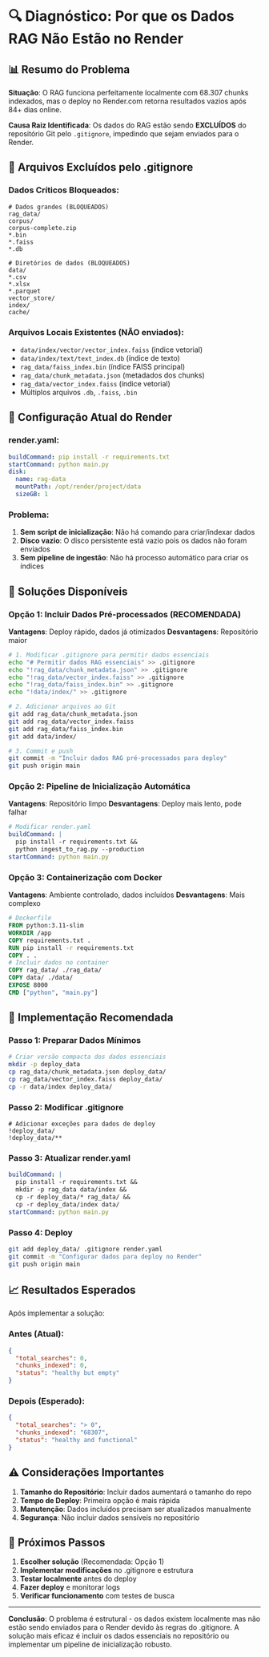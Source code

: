 # 🔍 Diagnóstico: Por que os Dados RAG Não Estão no Render

## 📊 Resumo do Problema

**Situação**: O RAG funciona perfeitamente localmente com 68.307 chunks indexados, mas o deploy no Render.com retorna resultados vazios após 84+ dias online.

**Causa Raiz Identificada**: Os dados do RAG estão sendo **EXCLUÍDOS** do repositório Git pelo `.gitignore`, impedindo que sejam enviados para o Render.

## 🚫 Arquivos Excluídos pelo .gitignore

### Dados Críticos Bloqueados:
```gitignore
# Dados grandes (BLOQUEADOS)
rag_data/
corpus/
corpus-complete.zip
*.bin
*.faiss
*.db

# Diretórios de dados (BLOQUEADOS)
data/
*.csv
*.xlsx
*.parquet
vector_store/
index/
cache/
```

### Arquivos Locais Existentes (NÃO enviados):
- `data/index/vector/vector_index.faiss` (índice vetorial)
- `data/index/text/text_index.db` (índice de texto)
- `rag_data/faiss_index.bin` (índice FAISS principal)
- `rag_data/chunk_metadata.json` (metadados dos chunks)
- `rag_data/vector_index.faiss` (índice vetorial)
- Múltiplos arquivos `.db`, `.faiss`, `.bin`

## 🔧 Configuração Atual do Render

### render.yaml:
```yaml
buildCommand: pip install -r requirements.txt
startCommand: python main.py
disk:
  name: rag-data
  mountPath: /opt/render/project/data
  sizeGB: 1
```

### Problema:
1. **Sem script de inicialização**: Não há comando para criar/indexar dados
2. **Disco vazio**: O disco persistente está vazio pois os dados não foram enviados
3. **Sem pipeline de ingestão**: Não há processo automático para criar os índices

## 🎯 Soluções Disponíveis

### Opção 1: Incluir Dados Pré-processados (RECOMENDADA)

**Vantagens**: Deploy rápido, dados já otimizados
**Desvantagens**: Repositório maior

```bash
# 1. Modificar .gitignore para permitir dados essenciais
echo "# Permitir dados RAG essenciais" >> .gitignore
echo "!rag_data/chunk_metadata.json" >> .gitignore
echo "!rag_data/vector_index.faiss" >> .gitignore
echo "!rag_data/faiss_index.bin" >> .gitignore
echo "!data/index/" >> .gitignore

# 2. Adicionar arquivos ao Git
git add rag_data/chunk_metadata.json
git add rag_data/vector_index.faiss
git add rag_data/faiss_index.bin
git add data/index/

# 3. Commit e push
git commit -m "Incluir dados RAG pré-processados para deploy"
git push origin main
```

### Opção 2: Pipeline de Inicialização Automática

**Vantagens**: Repositório limpo
**Desvantagens**: Deploy mais lento, pode falhar

```yaml
# Modificar render.yaml
buildCommand: |
  pip install -r requirements.txt &&
  python ingest_to_rag.py --production
startCommand: python main.py
```

### Opção 3: Containerização com Docker

**Vantagens**: Ambiente controlado, dados incluídos
**Desvantagens**: Mais complexo

```dockerfile
# Dockerfile
FROM python:3.11-slim
WORKDIR /app
COPY requirements.txt .
RUN pip install -r requirements.txt
COPY . .
# Incluir dados no container
COPY rag_data/ ./rag_data/
COPY data/ ./data/
EXPOSE 8000
CMD ["python", "main.py"]
```

## 🚀 Implementação Recomendada

### Passo 1: Preparar Dados Mínimos
```bash
# Criar versão compacta dos dados essenciais
mkdir -p deploy_data
cp rag_data/chunk_metadata.json deploy_data/
cp rag_data/vector_index.faiss deploy_data/
cp -r data/index deploy_data/
```

### Passo 2: Modificar .gitignore
```gitignore
# Adicionar exceções para dados de deploy
!deploy_data/
!deploy_data/**
```

### Passo 3: Atualizar render.yaml
```yaml
buildCommand: |
  pip install -r requirements.txt &&
  mkdir -p rag_data data/index &&
  cp -r deploy_data/* rag_data/ &&
  cp -r deploy_data/index data/
startCommand: python main.py
```

### Passo 4: Deploy
```bash
git add deploy_data/ .gitignore render.yaml
git commit -m "Configurar dados para deploy no Render"
git push origin main
```

## 📈 Resultados Esperados

Após implementar a solução:

### Antes (Atual):
```json
{
  "total_searches": 0,
  "chunks_indexed": 0,
  "status": "healthy but empty"
}
```

### Depois (Esperado):
```json
{
  "total_searches": "> 0",
  "chunks_indexed": "68307",
  "status": "healthy and functional"
}
```

## ⚠️ Considerações Importantes

1. **Tamanho do Repositório**: Incluir dados aumentará o tamanho do repo
2. **Tempo de Deploy**: Primeira opção é mais rápida
3. **Manutenção**: Dados incluídos precisam ser atualizados manualmente
4. **Segurança**: Não incluir dados sensíveis no repositório

## 🎯 Próximos Passos

1. **Escolher solução** (Recomendada: Opção 1)
2. **Implementar modificações** no .gitignore e estrutura
3. **Testar localmente** antes do deploy
4. **Fazer deploy** e monitorar logs
5. **Verificar funcionamento** com testes de busca

---

**Conclusão**: O problema é estrutural - os dados existem localmente mas não estão sendo enviados para o Render devido às regras do .gitignore. A solução mais eficaz é incluir os dados essenciais no repositório ou implementar um pipeline de inicialização robusto.
